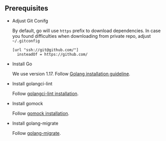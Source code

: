 ## Prerequisites

- Adjust Git Conifg

    By default, go will use `https` prefix to download dependencies. In case you found difficulties when downloading from private repo, adjust `~/.gitconfig`
    ```
    [url "ssh://git@github.com/"]
      insteadOf = https://github.com/
    ```

- Install Go

    We use version 1.17. Follow [Golang installation guideline](https://golang.org/doc/install).

- Install golangci-lint

    Follow [golangci-lint installation](https://golangci-lint.run/usage/install/).

- Install gomock

    Follow [gomock installation](https://github.com/golang/mock).

- Install golang-migrate

    Follow [golang-migrate](https://github.com/golang-migrate/migrate/blob/master/cmd/migrate/README.md).